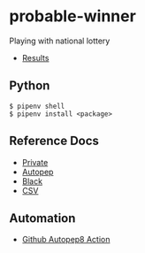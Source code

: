 # probable-winner
Playing with national lottery

- [Results](https://www.lottery.co.uk/lotto/results/archive-2019)

## Python

```
$ pipenv shell
$ pipenv install <package>
```

## Reference Docs

- [Private](https://github.com/ivankatliarchuk/my-documents/tree/master/coding/python)
- [Autopep](https://github.com/hhatto/autopep8#pyproject-toml)
- [Black](https://github.com/psf/black)
- [CSV](http://zetcode.com/python/csv/)

## Automation

- [Github Autopep8 Action](https://github.com/peter-evans/autopep8)
